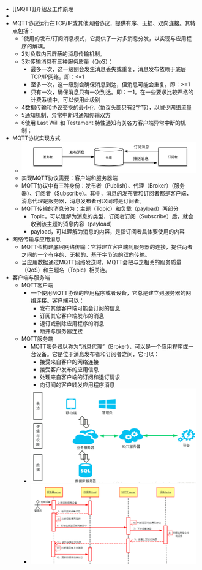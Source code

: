 - [[MQTT]]介绍及工作原理
-
- MQTT协议运行在TCP/IP或其他网络协议，提供有序、无损、双向连接。其特点包括：
	- 1使用的发布/订阅消息模式，它提供了一对多消息分发，以实现与应用程序的解耦。
	- 2对负载内容屏蔽的消息传输机制。
	- 3对传输消息有三种服务质量（QoS）：
		- 最多一次，这一级别会发生消息丢失或重复，消息发布依赖于底层TCP/IP网络。即：<=1
		- 至多一次，这一级别会确保消息到达，但消息可能会重复。即：>=1
		- 只有一次，确保消息只有一次到达。即：＝1。在一些要求比较严格的计费系统中，可以使用此级别
	- 4数据传输和协议交换的最小化（协议头部只有2字节），以减少网络流量
	- 5通知机制，异常中断时通知传输双方
	- 6使用 Last Will 和 Testament 特性通知有关各方客户端异常中断的机制；
- MQTT协议实现方式
	- ![image.png](../assets/image_1660894588535_0.png)
	- 实现MQTT协议需要：客户端和服务器端
	- MQTT协议中有三种身份：发布者（Publish）、代理（Broker）（服务器）、订阅者（Subscribe）。其中，消息的发布者和订阅者都是客户端，消息代理是服务器，消息发布者可以同时是订阅者。
	- MQTT传输的消息分为：主题（Topic）和负载（payload）两部分
		- Topic，可以理解为消息的类型，订阅者订阅（Subscribe）后，就会收到该主题的消息内容（payload）
		- payload，可以理解为消息的内容，是指订阅者具体要使用的内容
- 网络传输与应用消息
	- MQTT会构建底层网络传输：它将建立客户端到服务器的连接，提供两者之间的一个有序的、无损的、基于字节流的双向传输。
	- 当应用数据通过MQTT网络发送时，MQTT会把与之相关的服务质量（QoS）和主题名（Topic）相关连。
- 客户端与服务端
	- MQTT客户端
		- 一个使用MQTT协议的应用程序或者设备，它总是建立到服务器的网络连接。客户端可以：
			- 发布其他客户端可能会订阅的信息
			- 订阅其它客户端发布的消息
			- 退订或删除应用程序的消息
			- 断开与服务器连接
	- MQTT服务端
		- MQTT服务器以称为“消息代理”（Broker），可以是一个应用程序或一台设备。它是位于消息发布者和订阅者之间，它可以：
			- 接受来自客户的网络连接
			- 接受客户发布的应用信息
			- 处理来自客户端的订阅和退订请求
			- 向订阅的客户转发应用程序消息
		- ![image.png](../assets/image_1660894733669_0.png)
		- ![image.png](../assets/image_1660894745800_0.png)